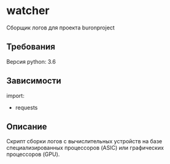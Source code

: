 # watcher
Сборщик логов для проекта buronproject

## Требования
Версия python: 3.6

## Зависимости
import:
- requests

## Описание
Скрипт сборки логов с вычислительных устройств на базе специализированных процессоров (ASIC) или графических процессоров (GPU).
